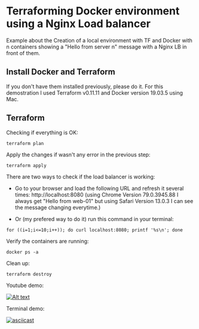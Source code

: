 # Terraforming Docker environment using a Nginx Load balancer

Example about the Creation of a local environment with TF and Docker with n containers showing a "Hello from server n" message with a Nginx LB in front of them. 

## Install Docker and Terraform

If you don't have them installed previously, please do it.
For this demostration I used Terraform v0.11.11 and Docker version 19.03.5 using Mac.

## Terraform

Checking if everything is OK:

`terraform plan`

Apply the changes if wasn't any error in the previous step:

`terraform apply`

There are two ways to check if the load balancer is working: 

- Go to your browser and load the following URL and refresh it several times: http://localhost:8080
(using Chrome Version 79.0.3945.88 I always get "Hello from web-01" but using Safari Version 13.0.3 I can see the message changing everytime.)

- Or (my prefered way to do it) run this command in your terminal:

`for ((i=1;i<=10;i++)); do curl localhost:8080; printf '%s\n'; done`

Verify the containers are running:

`docker ps -a`

Clean up:

`terraform destroy`

Youtube demo:

[![Alt text](https://img.youtube.com/vi/VID/0.jpg)](https://youtu.be/EXSq7ACueHE)

Terminal demo:

[![asciicast](https://asciinema.org/a/BknVZnVlfvwdXSlPd62zV85Ae.svg)](https://asciinema.org/a/BknVZnVlfvwdXSlPd62zV85Ae)